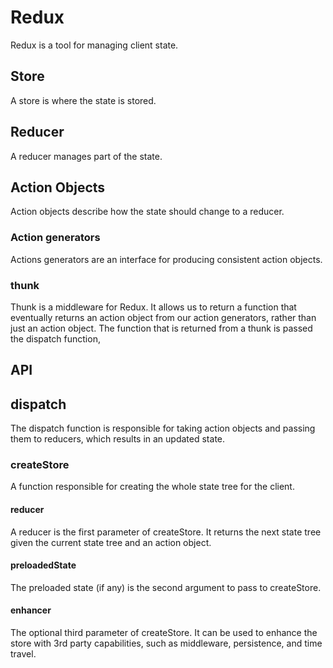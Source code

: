 # Redux

Redux is a tool for managing client state.

## Store

A store is where the state is stored.

## Reducer

A reducer manages part of the state.

## Action Objects

Action objects describe how the state should change to a reducer.

### Action generators

Actions generators are an interface for producing consistent action objects.

### thunk

Thunk is a middleware for Redux. It allows us to return a function that eventually
returns an action object from our action generators, rather than just an action object.
The function that is returned from a thunk is passed the dispatch function, 


## API

## dispatch

The dispatch function is responsible for taking action objects and passing
them to reducers, which results in an updated state.

### createStore

A function responsible for creating the whole state tree for the client.

#### reducer

A reducer is the first parameter of createStore. It returns the next state tree given the current state tree and an action object.

#### preloadedState

The preloaded state (if any) is the second argument to pass to createStore.

#### enhancer

The optional third parameter of createStore. It can be used to enhance the store with 3rd party capabilities, such as middleware, persistence, and time travel.